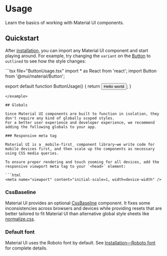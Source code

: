 # Usage

Learn the basics of working with Material UI components.

## Quickstart

After [installation](https://mui.com/material-ui/getting-started/installation/), you can import any Material UI component and start playing around.
For example, try changing the `variant` on the [Button](https://mui.com/material-ui/react-button/) to `outlined` to see how the style changes:

<example name="ButtonUsage">
```tsx file="ButtonUsage.tsx"
import * as React from 'react';
import Button from '@mui/material/Button';

export default function ButtonUsage() {
  return <Button variant="contained">Hello world</Button>;
}
```
</example>

## Globals

Since Material UI components are built to function in isolation, they don't require any kind of globally scoped styles.
For a better user experience and developer experience, we recommend adding the following globals to your app.

### Responsive meta tag

Material UI is a _mobile-first_ component library—we write code for mobile devices first, and then scale up the components as necessary using CSS media queries.

To ensure proper rendering and touch zooming for all devices, add the responsive viewport meta tag to your `<head>` element:

```html
<meta name="viewport" content="initial-scale=1, width=device-width" />
```

### CssBaseline

Material UI provides an optional [CssBaseline](https://mui.com/material-ui/react-css-baseline/) component.
It fixes some inconsistencies across browsers and devices while providing resets that are better tailored to fit Material UI than alternative global style sheets like [normalize.css](https://github.com/necolas/normalize.css/).

### Default font

Material UI uses the Roboto font by default.
See [Installation—Roboto font](https://mui.com/material-ui/getting-started/installation/#roboto-font) for complete details.